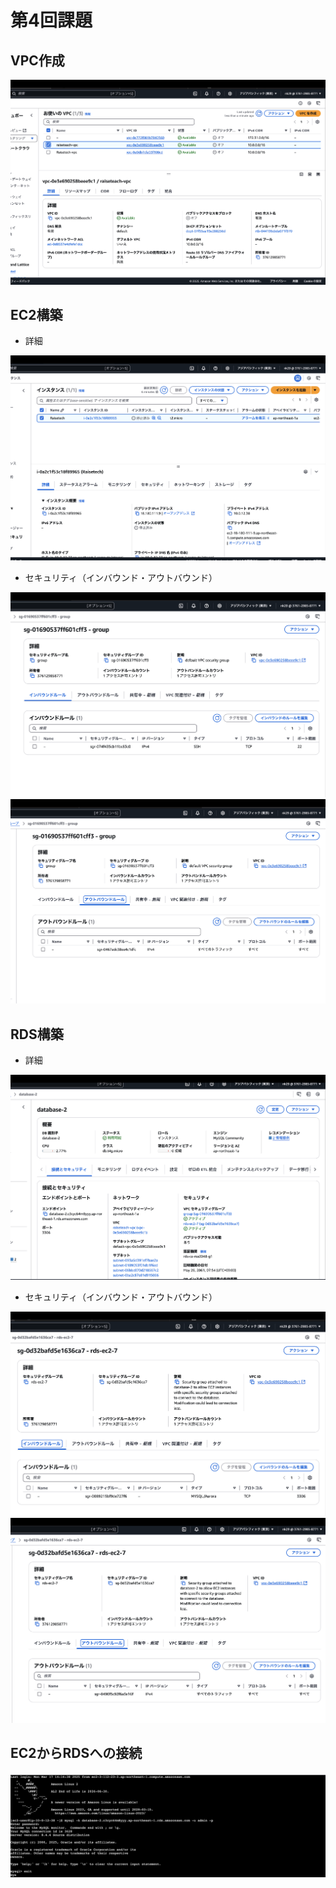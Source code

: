 # 第4回課題


## VPC作成
![vpc](vpc.image1-1.png)

## EC2構築

* 詳細

![EC2](EC2.image2-1.png)

* セキュリティ（インバウンド・アウトバウンド）

![EC2](EC2.image3-1.png)
![EC2](EC2.image4-1.png)

## RDS構築

* 詳細

![RDS](RDS.image5-1.png)

* セキュリティ（インバウンド・アウトバウンド）

![RDS](RDS.image6-1.png)
![RDS](RDS.image7-1.png)

## EC2からRDSへの接続

![EC2-RDS](EC2-RDS.image8-1.png)